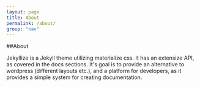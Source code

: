```yaml
---
layout: page
title: About
permalink: /about/
group: "nav"
---
```


##About

Jekyllize is a Jekyll theme utilizing materialize css. It has an extensize API, as covered in the docs sections. It's goal is to provide an alternative to wordpress (different layouts etc.), and a platform for developers, as it provides a simple system for creating documentation.
